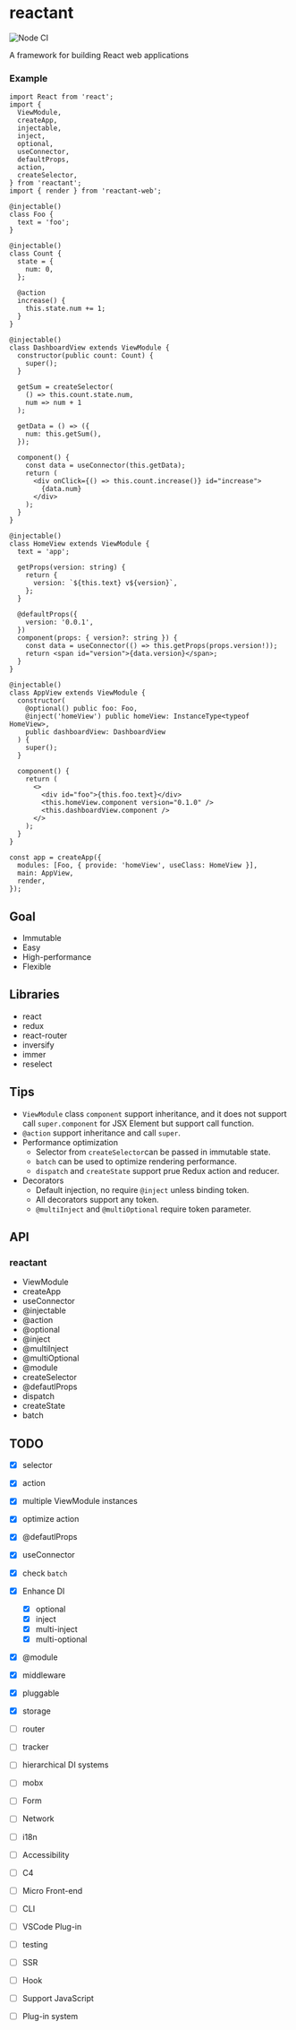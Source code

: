 # reactant

![Node CI](https://github.com/unadlib/reactant/workflows/Node%20CI/badge.svg)

A framework for building React web applications

### Example

```tsx
import React from 'react';
import {
  ViewModule,
  createApp,
  injectable,
  inject,
  optional,
  useConnector,
  defaultProps,
  action,
  createSelector,
} from 'reactant';
import { render } from 'reactant-web';

@injectable()
class Foo {
  text = 'foo';
}

@injectable()
class Count {
  state = {
    num: 0,
  };

  @action
  increase() {
    this.state.num += 1;
  }
}

@injectable()
class DashboardView extends ViewModule {
  constructor(public count: Count) {
    super();
  }

  getSum = createSelector(
    () => this.count.state.num,
    num => num + 1
  );

  getData = () => ({
    num: this.getSum(),
  });

  component() {
    const data = useConnector(this.getData);
    return (
      <div onClick={() => this.count.increase()} id="increase">
        {data.num}
      </div>
    );
  }
}

@injectable()
class HomeView extends ViewModule {
  text = 'app';

  getProps(version: string) {
    return {
      version: `${this.text} v${version}`,
    };
  }

  @defaultProps({
    version: '0.0.1',
  })
  component(props: { version?: string }) {
    const data = useConnector(() => this.getProps(props.version!));
    return <span id="version">{data.version}</span>;
  }
}

@injectable()
class AppView extends ViewModule {
  constructor(
    @optional() public foo: Foo,
    @inject('homeView') public homeView: InstanceType<typeof HomeView>,
    public dashboardView: DashboardView
  ) {
    super();
  }

  component() {
    return (
      <>
        <div id="foo">{this.foo.text}</div>
        <this.homeView.component version="0.1.0" />
        <this.dashboardView.component />
      </>
    );
  }
}

const app = createApp({
  modules: [Foo, { provide: 'homeView', useClass: HomeView }],
  main: AppView,
  render,
});
```

## Goal

- Immutable
- Easy
- High-performance
- Flexible

## Libraries

- react
- redux
- react-router
- inversify
- immer
- reselect

## Tips

- `ViewModule` class `component` support inheritance, and it does not support call `super.component` for JSX Element but support call function.
- `@action` support inheritance and call `super`.
- Performance optimization
  - Selector from `createSelector`can be passed in immutable state.
  - `batch` can be used to optimize rendering performance.
  - `dispatch` and `createState` support prue Redux action and reducer.
- Decorators
  - Default injection, no require `@inject` unless binding token.
  - All decorators support any token.
  - `@multiInject` and `@multiOptional` require token parameter.

## API

### reactant

- ViewModule
- createApp
- useConnector
- @injectable
- @action
- @optional
- @inject
- @multiInject
- @multiOptional
- @module
- createSelector
- @defautlProps
- dispatch
- createState
- batch

## TODO

- [x] selector
- [x] action
- [x] multiple ViewModule instances
- [x] optimize action
- [x] @defautlProps
- [x] useConnector
- [x] check `batch`
- [x] Enhance DI
  - [x] optional
  - [x] inject
  - [x] multi-inject
  - [x] multi-optional
- [x] @module
- [x] middleware
- [x] pluggable
- [x] storage
- [ ] router

- [ ] tracker
- [ ] hierarchical DI systems
- [ ] mobx
- [ ] Form
- [ ] Network
- [ ] i18n
- [ ] Accessibility
- [ ] C4
- [ ] Micro Front-end
- [ ] CLI
- [ ] VSCode Plug-in
- [ ] testing
- [ ] SSR
- [ ] Hook
- [ ] Support JavaScript
- [ ] Plug-in system
